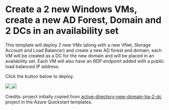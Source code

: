 # Create a 2 new Windows VMs, create a new AD Forest, Domain and 2 DCs in an availability set

This template will deploy 2 new VMs (along with a new VNet, Storage Account and Load Balancer) and create a new  AD forest and domain, each VM will be created as a DC for the new domain and will be placed in an availability set. 
Each VM will also have an RDP endpoint added with a public load balanced IP address.

Click the button below to deploy.

<a href="https://portal.azure.com/#create/Microsoft.Template/uri/https%3A%2F%2Fraw.githubusercontent.com%2Fwkasdorp%2Fforest-2-domains%2Fmaster%2Fazuredeploy.json" target="_blank">
    <img src="http://azuredeploy.net/deploybutton.png"/>
</a>
<a href="http://armviz.io/#/?load=https%3A%2F%2Fraw.githubusercontent.com%2Fwkasdorp%2Fforest-2-domains%2Fmaster%2Fazuredeploy.json" target="_blank">
    <img src="http://armviz.io/visualizebutton.png"/>
</a>

Credits: project initially copied from <a href="https://github.com/Azure/azure-quickstart-templates/tree/master/active-directory-new-domain-ha-2-dc"> active-directory-new-domain-ha-2-dc</a> project in the Azure Quickstart templates.

